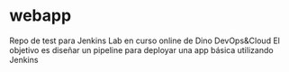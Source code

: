# webapp
Repo de test para Jenkins Lab en curso online de Dino DevOps&amp;Cloud
El objetivo es diseñar un pipeline para deployar una app básica utilizando Jenkins
